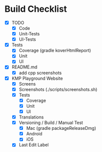 # Build Checklist
- [x] TODO
  - [x] Code
  - [x] Unit-Tests
  - [x] UI-Tests
- [x] Tests
  - [x] Coverage (gradle koverHtmlReport)
  - [x] Unit
  - [x] UI
- [x] README.md
  - [x] add cpp screenshots
- [x] KMP Playground Website
  - [x] Screens
  - [x] Screenshots (./scripts/screenshots.sh)
  - [x] Tests
    - [x] Coverage
    - [x] Unit
    - [x] UI
  - [x] Translations
  - [x] Versioning / Build / Manual Test
    - [x] Mac (gradle packageReleaseDmg)
    - [x] Android
    - [x] iOS
  - [x] Last Edit Label
